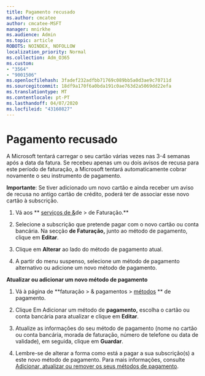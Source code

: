 ```yaml
---
title: Pagamento recusado
ms.author: cmcatee
author: cmcatee-MSFT
manager: mnirkhe
ms.audience: Admin
ms.topic: article
ROBOTS: NOINDEX, NOFOLLOW
localization_priority: Normal
ms.collection: Adm_O365
ms.custom:
- "3564"
- "9001506"
ms.openlocfilehash: 3fadef232adfbb71769c089bb5a0d3ae9c70711d
ms.sourcegitcommit: 18df9a170f6a0bda191c0ae763d2a5069dd22efa
ms.translationtype: MT
ms.contentlocale: pt-PT
ms.lasthandoff: 04/07/2020
ms.locfileid: "43160827"
---
```

# <a name="payment-declined"></a>Pagamento recusado

A Microsoft tentará carregar o seu cartão várias vezes nas 3-4 semanas após a data da fatura.  Se recebeu apenas um ou dois avisos de recusa para este período de faturação, a Microsoft tentará automaticamente cobrar novamente o seu instrumento de pagamento.  

**Importante**: Se tiver adicionado um novo cartão e ainda receber um aviso de recusa no antigo cartão de crédito, poderá ter de associar esse novo cartão à subscrição.

1. Vá aos ** [serviços de &](https://go.microsoft.com/fwlink/p/?linkid=842054)de > de Faturação.**

2. Selecione a subscrição que pretende pagar com o novo cartão ou conta bancária. Na secção **de Faturação,** junto ao método de pagamento, clique em **Editar**.

3. Clique em **Alterar** ao lado do método de pagamento atual.

4. A partir do menu suspenso, selecione um método de pagamento alternativo ou adicione um novo método de pagamento.

**Atualizar ou adicionar um novo método de pagamento**

1. Vá à página de **faturação > & pagamentos > [métodos](https://go.microsoft.com/fwlink/p/?linkid=2018806) ** de pagamento.

2. Clique Em Adicionar um método de **pagamento,** escolha o cartão ou conta bancária para atualizar e clique em **Editar**.

3. Atualize as informações do seu método de pagamento (nome no cartão ou conta bancária, morada de faturação, número de telefone ou data de validade), em seguida, clique em **Guardar**.

4. Lembre-se de alterar a forma como está a pagar a sua subscrição(s) a este novo método de pagamento. Para mais informações, consulte [Adicionar, atualizar ou remover os seus métodos de pagamento](https://go.microsoft.com/fwlink/?linkid=2118133). 
